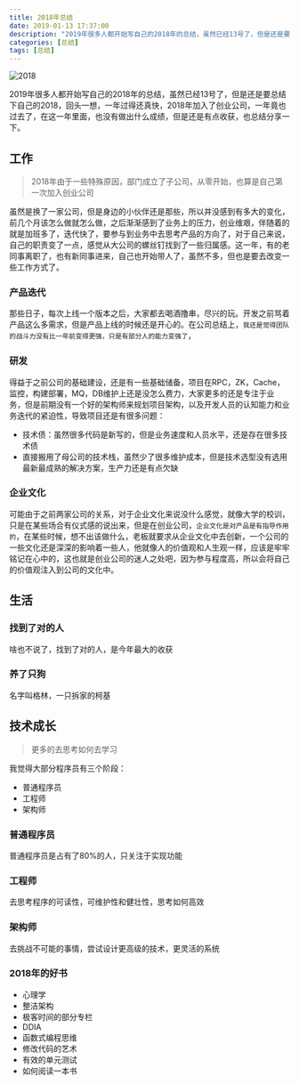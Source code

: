 ```yaml
---
title: 2018年总结
date: 2019-01-13 17:37:00
description: "2019年很多人都开始写自己的2018年的总结，虽然已经13号了，但是还是要总结下自己的2018，回头一想，一年过得还真快，2018年加入了创业公司，一年竟也过去了，在这一年里面，也没有做出什么成绩，但是还是有点收获，也总结分享一下。"
categories: [总结]
tags: [总结]
---
```



![2018](http://image.wufazhuce.com/FkfPZxbajsvcUM7qDmr-sq_yrrH5)

2019年很多人都开始写自己的2018年的总结，虽然已经13号了，但是还是要总结下自己的2018，回头一想，一年过得还真快，2018年加入了创业公司，一年竟也过去了，在这一年里面，也没有做出什么成绩，但是还是有点收获，也总结分享一下。

<!--more-->

## 工作

> 2018年由于一些特殊原因，部门成立了子公司，从零开始，也算是自己第一次加入创业公司  

虽然是换了一家公司，但是身边的小伙伴还是那些，所以并没感到有多大的变化，前几个月该怎么做就怎么做，之后渐渐感到了业务上的压力，创业维艰，伴随着的就是加班多了，迭代快了，要参与到业务中去思考产品的方向了，对于自己来说，自己的职责变了一点，感觉从大公司的螺丝钉找到了一些归属感。这一年，有的老同事离职了，也有新同事进来，自己也开始带人了，虽然不多，但也是要去改变一些工作方式了。

### 产品迭代

那些日子，每次上线一个版本之后，大家都去喝酒撸串，尽兴的玩。开发之前骂着产品这么多需求，但是产品上线的时候还是开心的。在公司总结上，`我还是觉得团队的战斗力没有比一年前变得更强，只是有部分人的能力变强了`，

### 研发

得益于之前公司的基础建设，还是有一些基础储备，项目在RPC，ZK，Cache，监控，构建部署，MQ，DB维护上还是没怎么费力，大家更多的还是专注于业务，但是前期没有一个好的架构师来规划项目架构，以及开发人员的认知能力和业务迭代的紧迫性，导致项目还是有很多问题：

- 技术债：虽然很多代码是新写的，但是业务速度和人员水平，还是存在很多技术债
- 直接搬用了母公司的技术栈，虽然少了很多维护成本，但是技术选型没有选用最新最成熟的解决方案，生产力还是有点欠缺


### 企业文化

可能由于之前两家公司的关系，对于企业文化来说没什么感觉，就像大学的校训，只是在某些场合有仪式感的说出来，但是在创业公司，`企业文化是对产品是有指导作用的`，在某些时候，想不出该做什么，老板就要求从企业文化中去创新，一个公司的一些文化还是深深的影响着一些人，他就像人的价值观和人生观一样，应该是牢牢铭记在心中的，这也就是创业公司的迷人之处吧，因为参与程度高，所以会将自己的价值观注入到公司的文化中。

## 生活
### 找到了对的人

啥也不说了，找到了对的人，是今年最大的收获

### 养了只狗

名字叫格林，一只拆家的柯基

## 技术成长

> 更多的去思考如何去学习  

我觉得大部分程序员有三个阶段：

- 普通程序员
- 工程师
- 架构师

### 普通程序员

普通程序员是占有了80%的人，只关注于实现功能

### 工程师

去思考程序的可读性，可维护性和健壮性，思考如何高效

### 架构师

去挑战不可能的事情，尝试设计更高级的技术，更灵活的系统


### 2018年的好书

- 心理学
- 整洁架构
- 极客时间的部分专栏
- DDIA
- 函数式编程思维
- 修改代码的艺术
- 有效的单元测试
- 如何阅读一本书
